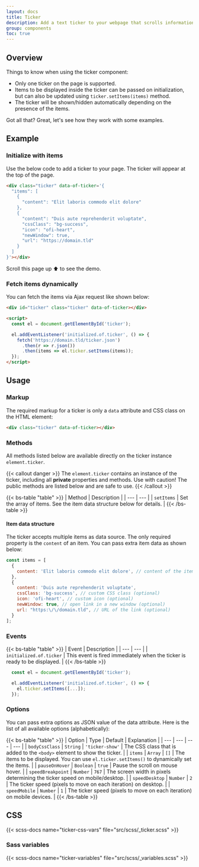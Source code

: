 ```yaml
---
layout: docs
title: Ticker
description: Add a text ticker to your webpage that scrolls information like on TV news services.
group: components
toc: true
---
```


## Overview

Things to know when using the ticker component:

- Only one ticker on the page is supported.
- Items to be displayed inside the ticker can be passed on initialization, but can also be updated using `ticker.setItems(items)` method.
- The ticker will be shown/hidden automatically depending on the presence of the items.

Got all that? Great, let's see how they work with some examples.

## Example

### Initialize with items

Use the below code to add a ticker to your page. The ticker will appear at the top of the page.

<div class="ticker" data-of-ticker='{
  "items": [
    {
      "content": "Elit laboris commodo elit dolore"
    },
    {
      "content": "Duis aute reprehenderit voluptate",
      "cssClass": "bg-success",
      "icon": "ofi-heart",
      "newWindow": true,
      "url": "https://domain.tld"
    }
  ]
}'></div>

```html
<div class="ticker" data-of-ticker='{
  "items": [
    {
      "content": "Elit laboris commodo elit dolore"
    },
    {
      "content": "Duis aute reprehenderit voluptate",
      "cssClass": "bg-success",
      "icon": "ofi-heart",
      "newWindow": true,
      "url": "https://domain.tld"
    }
  ]
}'></div>
```

Scroll this page up ⬆️ to see the demo.

### Fetch items dynamically

You can fetch the items via Ajax request like shown below:

```html
<div id="ticker" class="ticker" data-of-ticker></div>

<script>
  const el = document.getElementById('ticker');

  el.addEventListener('initialized.of.ticker', () => {
    fetch('https://domain.tld/ticker.json')
      .then(r => r.json())
      .then(items => el.ticker.setItems(items));
  });
</script>
```

## Usage

### Markup

The required markup for a ticker is only a `data` attribute and CSS class on the HTML element:

```html
<div class="ticker" data-of-ticker></div>
```

### Methods

All methods listed below are available directly on the ticker instance `element.ticker`.

{{< callout danger >}}
The `element.ticker` contains an instance of the ticker, including all **private** properties and methods. Use with caution! The public methods are listed below and are safe to use.
{{< /callout >}}

{{< bs-table "table" >}}
| Method | Description |
| --- | --- |
| `setItems` | Set the array of items. See the item data structure below for details. |
{{< /bs-table >}}

#### Item data structure

The ticker accepts multiple items as data source. The only required property is the `content` of an item. You can pass extra item data as shown below:

```js
const items = [
  {
    content: 'Elit laboris commodo elit dolore', // content of the item (required)
  },
  {
    content: 'Duis aute reprehenderit voluptate',
    cssClass: 'bg-success', // custom CSS class (optional)
    icon: 'ofi-heart', // custom icon (optional)
    newWindow: true, // open link in a new window (optional)
    url: "https:\/\/domain.tld", // URL of the link (optional)
  }
];
```

### Events

{{< bs-table "table" >}}
| Event | Description |
| --- | --- |
| `initialized.of.ticker` | This event is fired immediately when the ticker is ready to be displayed. |
{{< /bs-table >}}

```js
  const el = document.getElementById('ticker');

  el.addEventListener('initialized.of.ticker', () => {
    el.ticker.setItems([...]);
  });
```

### Options

You can pass extra options as JSON value of the data attribute. Here is the list of all available options (alphabetically):

{{< bs-table "table" >}}
| Option | Type | Default | Explanation |
| --- | --- | --- | --- |
| `bodyCssClass` | `String` | `'ticker-show'` | The CSS class that is added to the `<body>` element to show the ticker. |
| `items` | `Array` | `[]` | The items to be displayed. You can use `el.ticker.setItems()` to dynamically set the items. |
| `pauseOnHover` | `Boolean` | `true` | Pause the scroll on mouse hover. |
| `speedBreakpoint` | `Number` | `767` | The screen width in pixels determining the ticker speed on mobile/desktop. |
| `speedDesktop` | `Number` | `2` | The ticker speed (pixels to move on each iteration) on desktop. |
| `speedMobile` | `Number` | `1` | The ticker speed (pixels to move on each iteration) on mobile devices. |
{{< /bs-table >}}

## CSS

{{< scss-docs name="ticker-css-vars" file="src/scss/_ticker.scss" >}}

### Sass variables

{{< scss-docs name="ticker-variables" file="src/scss/_variables.scss" >}}
